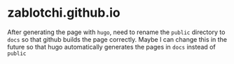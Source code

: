 # zablotchi.github.io

After generating the page with `hugo`, need to rename the `public` directory to `docs` so that github builds the page correctly.
Maybe I can change this in the future so that hugo automatically generates the pages in `docs` instead of `public`
